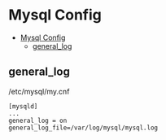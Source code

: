 # Mysql Config

- [Mysql Config](#mysql-config)
  - [general_log](#general_log)

## general_log

/etc/mysql/my.cnf

    [mysqld]
    ...
    general_log = on
    general_log_file=/var/log/mysql/mysql.log
